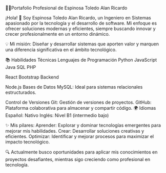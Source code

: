 👨‍💻Portafolio Profesional de Espinosa Toledo Alan Ricardo


¡Hola! 👋 Soy Espinosa Toledo Alan Ricardo, un Ingeniero en Sistemas apasionado por la tecnología y el desarrollo de software. Mi enfoque es ofrecer soluciones modernas y eficientes, siempre buscando innovar y crecer profesionalmente en un entorno dinámico.

💡 Mi misión: Diseñar y desarrollar sistemas que aporten valor y marquen una diferencia significativa en el ámbito tecnológico.

📚 Habilidades Técnicas
Lenguajes de Programación
Python
JavaScript
Java
SQL
PHP

React
Bootstrap
Backend


Node.js
Bases de Datos
MySQL: Ideal para sistemas relacionales estructurados.

Control de Versiones
Git: Gestión de versiones de proyectos.
GitHub: Plataforma colaborativa para almacenar y compartir código.
🌍 Idiomas
Español: Nativo
Inglés: Nivel B1 (intermedio bajo)

✨ Mis pilares:
Aprender: Explorar y dominar tecnologías emergentes para mejorar mis habilidades.
Crear: Desarrollar soluciones creativas y eficientes.
Optimizar: Identificar y mejorar procesos para maximizar el impacto tecnológico.

🔍 Actualmente busco oportunidades para aplicar mis conocimientos en proyectos desafiantes, mientras sigo creciendo como profesional en tecnología.
